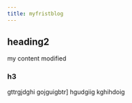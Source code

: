 ```yaml
---
title: myfristblog
---
```


## heading2

my content modified

### h3

gttrgjdghi
gojguigbtr]
hgudgiig
kghihdoig
